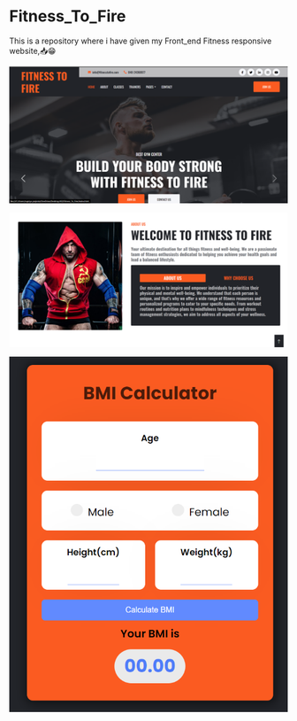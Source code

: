 # Fitness_To_Fire
This is a repository where i have given my Front_end Fitness responsive website,📥😁

![](https://github.com/Vishnu200399/Fitness_To_Fire/blob/master/img/FIt_read1.png)

![](https://github.com/Vishnu200399/Fitness_To_Fire/blob/master/img/Fit_read%202.png)

![](https://github.com/Vishnu200399/Fitness_To_Fire/blob/master/img/Fit_read%203.png)

